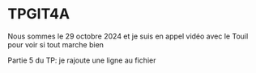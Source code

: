 # TPGIT4A

Nous sommes le 29 octobre 2024 et je suis en appel vidéo avec le Touil pour voir si tout marche bien

Partie 5 du TP: je rajoute une ligne au fichier
